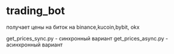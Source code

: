 # trading_bot
получает цены на биток на binance,kucoin,bybit, okx 

get_prices_sync.py - синхронный вариант
get_prices_async.py - асинхронный вариант